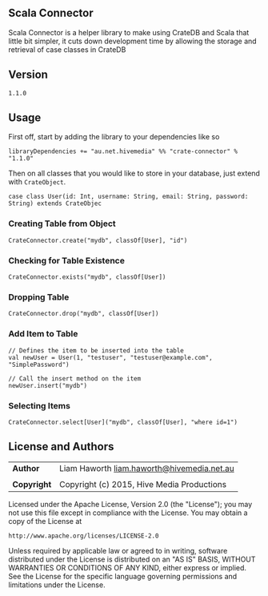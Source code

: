 Scala Connector
---------------

Scala Connector is a helper library to make using CrateDB and Scala that little bit simpler, it cuts down development
time by allowing the storage and retrieval of case classes in CrateDB


Version
-------

`1.1.0`


Usage
-----

First off, start by adding the library to your dependencies like so

    libraryDependencies += "au.net.hivemedia" %% "crate-connector" % "1.1.0"

Then on all classes that you would like to store in your database, just extend with `CrateObject`.

    case class User(id: Int, username: String, email: String, password: String) extends CrateObjec

### Creating Table from Object

    CrateConnector.create("mydb", classOf[User], "id")

### Checking for Table Existence

    CrateConnector.exists("mydb", classOf[User])

### Dropping Table

    CrateConnector.drop("mydb", classOf[User])

### Add Item to Table

    // Defines the item to be inserted into the table
    val newUser = User(1, "testuser", "testuser@example.com", "SimplePassword")

    // Call the insert method on the item
    newUser.insert("mydb")

### Selecting Items

    CrateConnector.select[User]("mydb", classOf[User], "where id=1")


License and Authors
-------------------

|                        |                                                 |
|:-----------------------|:------------------------------------------------|
| **Author**             | Liam Haworth <liam.haworth@hivemedia.net.au>    |
|                        |                                                 |
| **Copyright**          | Copyright (c) 2015, Hive Media Productions      |

Licensed under the Apache License, Version 2.0 (the "License"); you may not use this file except in
compliance with the License. You may obtain a copy of the License at

    http://www.apache.org/licenses/LICENSE-2.0

Unless required by applicable law or agreed to in writing, software distributed under the License is
distributed on an "AS IS" BASIS, WITHOUT WARRANTIES OR CONDITIONS OF ANY KIND, either express or implied.
See the License for the specific language governing permissions and limitations under the License.